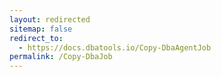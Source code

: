 ```yaml
---
layout: redirected
sitemap: false
redirect_to:
  - https://docs.dbatools.io/Copy-DbaAgentJob
permalink: /Copy-DbaJob
---
```

